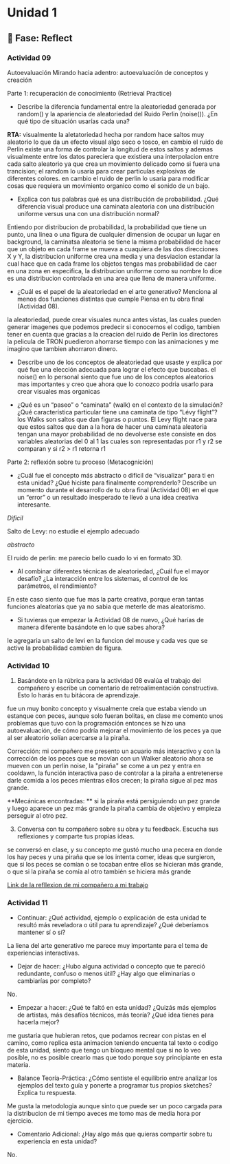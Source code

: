# Unidad 1

## 🤔 Fase: Reflect

### Actividad 09
Autoevaluación
Mirando hacia adentro: autoevaluación de conceptos y creación

Parte 1: recuperación de conocimiento (Retrieval Practice)

* Describe la diferencia fundamental entre la aleatoriedad generada por random() y la apariencia de aleatoriedad del Ruido Perlin (noise()). ¿En qué tipo de situación usarías cada una?

**RTA:** visualmente la aletatoriedad hecha por random hace saltos muy aleatorio lo que da un efecto visual algo seco o tosco, en cambio el ruido de Perlin existe una forma de controlar la longitud de estos saltos y ademas visualmente entre los datos pareciera que existiera una interpolacion entre cada salto aleatorio ya que crea un movimiento delicado como si fuera una trancision; el ramdom lo usaria para crear particulas explosivas de diferentes colores. en cambio el ruido de perlin lo usaria para modificar cosas que requiera un movimiento organico como el sonido de un bajo.

* Explica con tus palabras qué es una distribución de probabilidad. ¿Qué diferencia visual produce una caminata aleatoria con una distribución uniforme versus una con una distribución normal?

Entiendo por distribucion de probabilidad, la probabilidad que tiene un punto, una linea o una figura de cualquier dimension de ocupar un lugar en background, la caminatsa aleatoria se tiene la misma probabilidad de hacer que un objeto en cada frame se mueva a cuaquiera de las dos direcciones X y Y, la distribucion uniforme crea una media y una desviacion estandar la cual hace que en cada frame los objetos tengas mas probabilidad de caer en una zona en especifica, la distribucion uniforme como su nombre lo dice es una distribucion controlada en una area que llena de manera uniforme.


* ¿Cuál es el papel de la aleatoriedad en el arte generativo? Menciona al menos dos funciones distintas que cumple
Piensa en tu obra final (Actividad 08).

la aleatoriedad, puede crear visuales nunca antes vistas, las cuales pueden generar imagenes que podemos predecir si conocemos el codigo, tambien tener en cuenta que gracias a la creacion del ruido de Perlin los directores la pelicula de TRON puedieron ahorrarse tiempo con las animaciones y me imagino que tambien ahorraron dinero.

* Describe uno de los conceptos de aleatoriedad que usaste y explica por qué fue una elección adecuada para lograr el efecto que buscabas.
  el noise() en lo personal siento que fue uno de los conceptos aleatorios mas importantes y creo que ahora que lo conozco podria usarlo para crear visuales mas organicas
  
* ¿Qué es un “paseo” o “caminata” (walk) en el contexto de la simulación? ¿Qué característica particular tiene una caminata de tipo “Lévy flight”?
los Walks son saltos que dan figuras o puntos. El Levy flight nace para que estos saltos que dan a la hora de hacer una caminata aleatoria tengan una mayor probabilidad de no devolverse este consiste en dos variables aleatorias del 0 al 1 las cuales son representadas por r1 y r2 se comparan y si r2 > r1 retorna r1

Parte 2: reflexión sobre tu proceso (Metacognición)

* ¿Cuál fue el concepto más abstracto o difícil de “visualizar” para ti en esta unidad? ¿Qué hiciste para finalmente comprenderlo?
Describe un momento durante el desarrollo de tu obra final (Actividad 08) en el que un “error” o un resultado inesperado te llevó a una idea creativa interesante.

*Dificil*

Salto de Levy: no estudie el ejemplo adecuado 

*abstracto*

El ruido de perlin: me parecio bello cuado lo vi en formato 3D.


* Al combinar diferentes técnicas de aleatoriedad, ¿Cuál fue el mayor desafío? ¿La interacción entre los sistemas, el control de los parámetros, el rendimiento?

En este caso siento que fue mas la parte creativa, porque eran tantas funciones aleatorias que ya no sabia que meterle de mas aleatorismo.
  
* Si tuvieras que empezar la Actividad 08 de nuevo, ¿Qué harías de manera diferente basándote en lo que sabes ahora?

le agregaria un salto de levi en la funcion del mouse y cada ves que se active la probabilidad cambien de figura.

### Actividad 10

1. Basándote en la rúbrica para la actividad 08 evalúa el trabajo del compañero y escribe un comentario de retroalimentación constructiva. Esto lo harás en tu bitácora de aprendizaje.

fue un muy bonito concepto y visualmente creía que estaba viendo un estanque con peces, aunque solo fueran bolitas, en clase me comento unos problemas que tuvo con la programación entonces se hizo una autoevaluación, de cómo podría mejorar el movimiento de los peces ya que al ser aleatorio solían acercarse a la piraña.

Corrección: mi compañero me presento un acuario más interactivo y con la corrección de los peces que se movían con un Walker aleatorio ahora se mueven con un perlin noise, la "piraña" se come a un pez y entra en cooldawn, la función interactiva paso de controlar a la piraña a entretenerse darle comida a los peces mientras ellos crecen; la piraña sigue al pez mas grande.

**Mecánicas encontradas: ** si la piraña está persiguiendo un pez grande y luego aparece un pez más grande la piraña cambia de objetivo y empieza perseguir al otro pez.

3. Conversa con tu compañero sobre su obra y tu feedback. Escucha sus reflexiones y comparte tus propias ideas.

se conversó en clase, y su concepto me gustó mucho una pecera en donde los hay peces y una piraña que se los intenta comer, ideas que surgieron, que si los peces se comían o se tocaban entre ellos se hicieran más grande, o que si la piraña se comía al otro también se hiciera más grande

[Link de la refllexion de mi compañero a mi trabajo](https://github.com/jfUPB/simulacion-2025-20-DannieLudens/edit/unidad1/reflect/unidad-1/reflect.md)



### Actividad 11

* Continuar: ¿Qué actividad, ejemplo o explicación de esta unidad te resultó más reveladora o útil para tu aprendizaje? ¿Qué deberíamos mantener sí o sí?

La liena del arte generativo me parece muy importante para el tema de experiencias interactivas.

* Dejar de hacer: ¿Hubo alguna actividad o concepto que te pareció redundante, confuso o menos útil? ¿Hay algo que eliminarías o cambiarías por completo?

No.


* Empezar a hacer: ¿Qué te faltó en esta unidad? ¿Quizás más ejemplos de artistas, más desafíos técnicos, más teoría? ¿Qué idea tienes para hacerla mejor?

me gustaria que hubieran retos, que podamos recrear con pistas en el camino, como replica esta animacion teniendo encuenta tal texto o codigo de esta unidad, siento que tengo un bloqueo mental que si no lo veo posible, no es posible crearlo mas que todo porque soy principiante en esta materia.


* Balance Teoría-Práctica: ¿Cómo sentiste el equilibrio entre analizar los ejemplos del texto guía y ponerte a programar tus propios sketches? Explica tu respuesta.

Me gusta la metodologia aunque sinto que puede ser un poco cargada para la distribucion de mi tiempo aveces me tomo mas de media hora por ejercicio.

* Comentario Adicional: ¿Hay algo más que quieras compartir sobre tu experiencia en esta unidad?
  
No.

